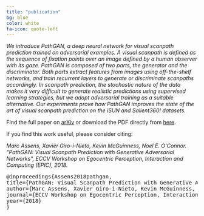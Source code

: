 ```yaml
---
title: "publication"
bg: blue
color: white
fa-icon: quote-left
---
```


*We introduce PathGAN, a deep neural network for visual scanpath prediction trained on adversarial examples. A visual scanpath is defined as the sequence of fixation points over an image defined by a human observer with its gaze. PathGAN is composed of two parts, the generator and the discriminator. Both parts extract features from images using off-the-shelf networks, and train recurrent layers to generate or discriminate scanpaths accordingly. In scanpath prediction, the stochastic nature of the data makes it very difficult to generate realistic predictions using supervised learning strategies, but we adopt adversarial training as a suitable alternative. Our experiments prove how PathGAN improves the state of the art of visual scanpath prediction on the iSUN and Salient360! datasets.*

Find the full paper on [arXiv](https://arxiv.org/abs/1809.00567) or download the PDF directly from [here](https://github.com/imatge-upc/pathgan/raw/gh-pages/assens-2018-pathgan.pdf).

If you find this work useful, please consider citing:

<i>
Marc Assens, Xavier Giro-i-Nieto, Kevin McGuinness, Noel E. O'Connor. "PathGAN: Visual Scanpath Prediction with Generative Adversarial Networks", ECCV Workshop on Egocentric Perception, Interaction and Computing (EPIC), 2018.
</i>

<pre>
@inproceedings{Assens2018pathgan,
title={PathGAN: Visual Scanpath Prediction with Generative Adversarial Networks},
author={Marc Assens, Xavier Giro-i-Nieto, Kevin McGuinness, Noel E. O'Connor},
journal={ECCV Workshop on Egocentric Perception, Interaction and Computing (EPIC)},
year={2018}
}
</pre>

<!-- If you find this work useful, please consider citing:

```
Amaia Salvador, Miriam Bellver, Manel Baradad, Ferran Marques, Jordi Torres, Xavier Giro-i-Nieto, "Recurrent Neural Networks for Semantic Instance Segmentation" arXiv:1712.00617 (2017).
```
 -->
<!-- Download our paper in pdf [here](https://github.com/imatge-upc/rsis/raw/gh-pages/assets/rsis.pdf) or on [arXiv](https://arxiv.org/abs/1712.00617).  -->
